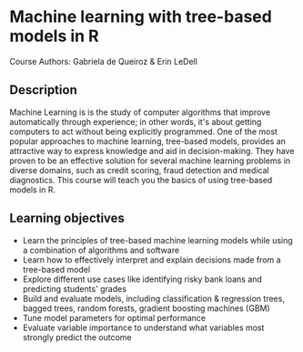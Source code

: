 # Machine learning with tree-based models in R

Course Authors: Gabriela de Queiroz & Erin LeDell

## Description

Machine Learning is is the study of computer algorithms that improve automatically through experience; in other words, it's about getting computers to act without being explicitly programmed. One of the most popular approaches to machine learning, tree-based models, provides an attractive way to express knowledge and aid in decision-making. They have proven to be an effective solution for several machine learning problems in diverse domains, such as credit scoring, fraud detection and medical diagnostics. This course will teach you the basics of using tree-based models in R.

## Learning objectives

- Learn the principles of tree-based machine learning models while using a combination of algorithms and software
- Learn how to effectively interpret and explain decisions made from a tree-based model
- Explore different use cases like identifying risky bank loans and predicting students' grades
- Build and evaluate models, including classification & regression trees, bagged trees, random forests, gradient boosting machines (GBM)
- Tune model parameters for optimal performance
- Evaluate variable importance to understand what variables most strongly predict the outcome
